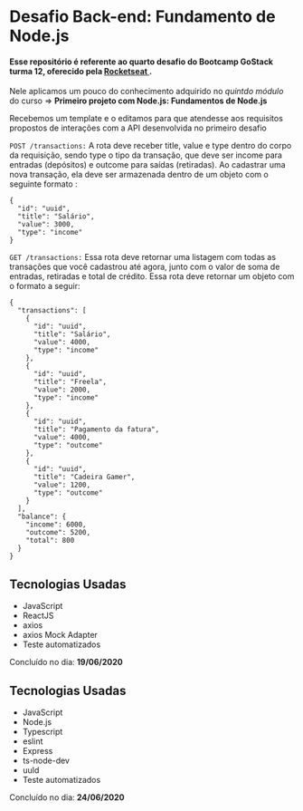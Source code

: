 <h1>Desafio Back-end: Fundamento de Node.js</h1>

<h4>Esse repositório é referente ao quarto desafio do Bootcamp GoStack turma 12, oferecido pela <a href="https://rocketseat.com.br/">Rocketseat </a>.</h4>

Nele aplicamos um pouco do conhecimento adquirido no *quintdo módulo* do curso => **Primeiro projeto com Node.js: Fundamentos de Node.js**

Recebemos um template e o editamos para que atendesse aos requisitos propostos de interações com a API desenvolvida no primeiro desafio

```POST /transactions:``` A rota deve receber title, value e type dentro do corpo da requisição, sendo type o tipo da transação, que deve ser income para entradas (depósitos) e outcome para saídas (retiradas). Ao cadastrar uma nova transação, ela deve ser armazenada dentro de um objeto com o seguinte formato :
```
{
  "id": "uuid",
  "title": "Salário",
  "value": 3000,
  "type": "income"
}
```

```GET /transactions:``` Essa rota deve retornar uma listagem com todas as transações que você cadastrou até agora, junto com o valor de soma de entradas, retiradas e total de crédito. Essa rota deve retornar um objeto com o formato a seguir:
```
{
  "transactions": [
    {
      "id": "uuid",
      "title": "Salário",
      "value": 4000,
      "type": "income"
    },
    {
      "id": "uuid",
      "title": "Freela",
      "value": 2000,
      "type": "income"
    },
    {
      "id": "uuid",
      "title": "Pagamento da fatura",
      "value": 4000,
      "type": "outcome"
    },
    {
      "id": "uuid",
      "title": "Cadeira Gamer",
      "value": 1200,
      "type": "outcome"
    }
  ],
  "balance": {
    "income": 6000,
    "outcome": 5200,
    "total": 800
  }
}
```

## Tecnologias Usadas
- JavaScript
- ReactJS
- axios
- axios Mock Adapter
- Teste automatizados

Concluído no dia: **19/06/2020**

## Tecnologias Usadas
- JavaScript
- Node.js
- Typescript
- eslint
- Express
- ts-node-dev
- uuId
- Teste automatizados

Concluído no dia: **24/06/2020**

